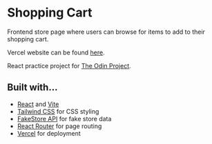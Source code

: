 # Shopping Cart

Frontend store page where users can browse for items to add to their shopping cart.

Vercel website can be found [here](https://odin-shopping.vercel.app/).

React practice project for [The Odin Project](https://www.theodinproject.com/).

## Built with...
- [React](https://react.dev/) and [Vite](https://vitejs.dev/)
- [Tailwind CSS](https://tailwindcss.com/) for CSS styling
- [FakeStore API](https://fakestoreapi.com/) for fake store data
- [React Router](https://reactrouter.com/en/main) for page routing
- [Vercel](https://vercel.com/) for deployment